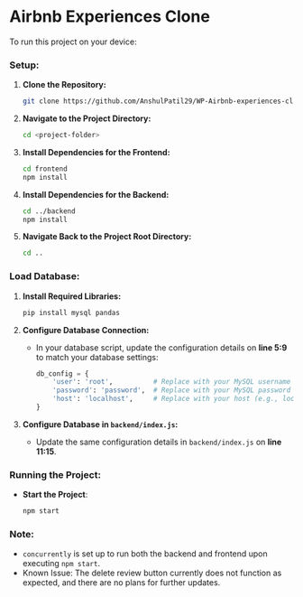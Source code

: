 # Airbnb Experiences Clone

To run this project on your device:

### Setup:
1. **Clone the Repository:**
   ```bash
   git clone https://github.com/AnshulPatil29/WP-Airbnb-experiences-clone.git
   ```

2. **Navigate to the Project Directory:**
   ```bash
   cd <project-folder>
   ```

3. **Install Dependencies for the Frontend:**
   ```bash
   cd frontend
   npm install
   ```

4. **Install Dependencies for the Backend:**
   ```bash
   cd ../backend
   npm install
   ```

5. **Navigate Back to the Project Root Directory:**
   ```bash
   cd ..
   ```

### Load Database:
1. **Install Required Libraries:**
   ```python
   pip install mysql pandas
   ```

2. **Configure Database Connection:**
   - In your database script, update the configuration details on **line 5:9** to match your database settings:
     ```python
     db_config = {
         'user': 'root',          # Replace with your MySQL username
         'password': 'password',  # Replace with your MySQL password
         'host': 'localhost',     # Replace with your host (e.g., localhost)
     }
     ```

3. **Configure Database in `backend/index.js`:**
   - Update the same configuration details in `backend/index.js` on **line 11:15**.

### Running the Project:
- **Start the Project**:
  ```bash
  npm start
  ```

### Note:
* `concurrently` is set up to run both the backend and frontend upon executing `npm start`.
* Known Issue: The delete review button currently does not function as expected, and there are no plans for further updates.
